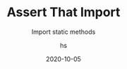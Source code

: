 ---
date: 2020-10-05
title: Assert That Import
technologies: [java]
topics: [refactoring]
author: hs
subtitle: Import static methods
thumbnail: ./thumbnail.png
cardThumbnail: ./card.png
shortVideo:
  poster: ./tip.png
  url: https://youtu.be/ukGjQxga6Wg  
leadin: | 
  Use **⌥⏎** (macOS), or **Alt+Enter** (Windows/Linux), to import static methods into classes to improve the readability of your code.
  
  **Pro tip:**
  
  This can be especially useful when you're migrating from older versions of testing frameworks and need to make multiple replacements in your class. 
  
---